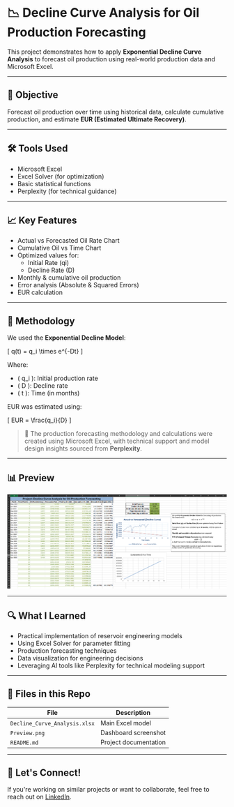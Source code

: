# 📉 Decline Curve Analysis for Oil Production Forecasting

This project demonstrates how to apply **Exponential Decline Curve Analysis** to forecast oil production using real-world production data and Microsoft Excel.

---

## 📌 Objective

Forecast oil production over time using historical data, calculate cumulative production, and estimate **EUR (Estimated Ultimate Recovery)**.

---

## 🛠 Tools Used

- Microsoft Excel
- Excel Solver (for optimization)
- Basic statistical functions
- Perplexity (for technical guidance)

---

## 📈 Key Features

- Actual vs Forecasted Oil Rate Chart
- Cumulative Oil vs Time Chart
- Optimized values for:
  - Initial Rate (qi)
  - Decline Rate (D)
- Monthly & cumulative oil production
- Error analysis (Absolute & Squared Errors)
- EUR calculation

---

## 📐 Methodology

We used the **Exponential Decline Model**:

\[
q(t) = q_i \times e^{-Dt}
\]

Where:
- \( q_i \): Initial production rate
- \( D \): Decline rate
- \( t \): Time (in months)

EUR was estimated using:

\[
EUR = \frac{q_i}{D}
\]

> 📌 The production forecasting methodology and calculations were created using Microsoft Excel, with technical support and model design insights sourced from **Perplexity**.

---

## 📊 Preview

![Dashboard Preview](preview.png)


---

## 🔍 What I Learned

- Practical implementation of reservoir engineering models
- Using Excel Solver for parameter fitting
- Production forecasting techniques
- Data visualization for engineering decisions
- Leveraging AI tools like Perplexity for technical modeling support

---

## 📁 Files in this Repo

| File | Description |
|------|-------------|
| `Decline_Curve_Analysis.xlsx` | Main Excel model |
| `Preview.png` | Dashboard screenshot |
| `README.md` | Project documentation |

---

## 🙌 Let's Connect!

If you're working on similar projects or want to collaborate, feel free to reach out on [LinkedIn]((https://www.linkedin.com/in/nicholas-anil-koshy)).
